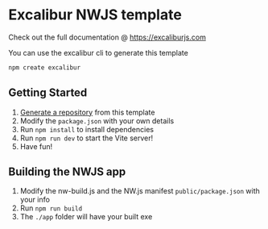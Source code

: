# Excalibur NWJS template

Check out the full documentation @ https://excaliburjs.com

You can use the excalibur cli to generate this template

```sh
npm create excalibur
```

## Getting Started

1. [Generate a repository](https://github.com/excaliburjs/template-ts-vite/generate) from this template
2. Modify the `package.json` with your own details
3. Run `npm install` to install dependencies
4. Run `npm run dev` to start the Vite server!
5. Have fun!


## Building the NWJS app

1. Modify the nw-build.js and the NW.js manifest `public/package.json` with your info
2. Run `npm run build`
3. The `./app` folder will have your built exe
